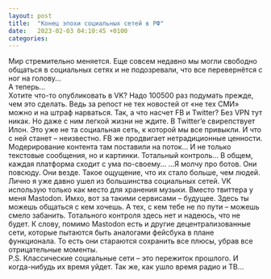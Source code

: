 ```yaml
---
layout: post
title:  "Конец эпохи социальных сетей в РФ"
date:   2023-02-03 04:10:45 +0100
categories:
---
```


Мир стремительно меняется. Еще совсем недавно мы могли свободно общаться в социальных сетях и не подозревали, что все перевернётся с ног на голову…
<br />А теперь…
<br />Хотите что-то опубликовать в VK? Надо 100500 раз подумать прежде, чем это сделать. Ведь за репост не тех новостей от «не тех СМИ» можно и на штраф нарваться.
Так, а что насчет FB и Twitter? Без VPN тут никак. Но даже с ним легкой жизни не ждите. В Twitter’e свирепствует Илон. Это уже не та социальная сеть, к которой мы все привыкли. И что с ней станет – неизвестно. FB же продвигает нетрадиционные ценности. Модерирование контента там поставили на поток… И не только текстовые сообщения, но и картинки. Тотальный контроль… 
В общем, каждая платформа сходит с ума по-своему...
...Я молчу про ботов. Они повсюду. Они везде. Такое ощущение, что их стало больше, чем людей.
<br />Лично я уже давно ушел из большинства социальных сетей. VK использую только как место для хранения музыки. Вместо твиттера у меня Mastodon. Имхо, вот за такими сервисами – будущее. Здесь ты можешь общаться с кем хочешь. А тех, с кем тебе не по пути – можешь смело забанить. Тотального контроля здесь нет и надеюсь, что не будет. К слову, помимо Mastodon есть и другие децентрализованные сети, которые пытаются быть аналогами фейсбука в плане функционала. То есть они стараются сохранить все плюсы, убрав все отрицательные моменты.
<br />P.S. Классические социальные сети – это пережиток прошлого. И когда-нибудь их время уйдет. Так же, как ушло время радио и ТВ…
